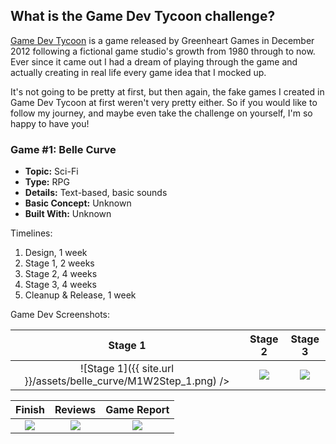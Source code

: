 ## What is the Game Dev Tycoon challenge?

[Game Dev Tycoon](https://store.steampowered.com/app/239820/Game_Dev_Tycoon/) is a game released by Greenheart Games in December 2012 following a fictional game studio's growth from 1980 through to now. Ever since it came out I had a dream of playing through the game and actually creating in real life every game idea that I mocked up.

It's not going to be pretty at first, but then again, the fake games I created in Game Dev Tycoon at first weren't very pretty either. So if you would like to follow my journey, and maybe even take the challenge on yourself, I'm so happy to have you!

### Game #1: Belle Curve

* **Topic:** Sci-Fi
* **Type:** RPG
* **Details:** Text-based, basic sounds
* **Basic Concept:** Unknown
* **Built With:** Unknown

Timelines:
1. Design, 1 week
2. Stage 1, 2 weeks
3. Stage 2, 4 weeks
4. Stage 3, 4 weeks
5. Cleanup & Release, 1 week

Game Dev Screenshots:

Stage 1 | Stage 2 | Stage 3
:------:|:-------:|:-------:
![Stage 1]({{ site.url }}/assets/belle_curve/M1W2Step_1.png) /> | <img src="https://github.com/kaleidevs/gamedev-challenge/blob/04839d21dd27f2f549cc17e2f6cfb6d5a8b880f1/assets/belle_curve/M1W4Step_2.png" /> | <img src="https://github.com/kaleidevs/gamedev-challenge/blob/04839d21dd27f2f549cc17e2f6cfb6d5a8b880f1/assets/belle_curve/M2W3Step_3.png" />

Finish | Reviews | Game Report
:-----:|:-------:|:-----------:
<img src="https://github.com/kaleidevs/gamedev-challenge/blob/04839d21dd27f2f549cc17e2f6cfb6d5a8b880f1/assets/belle_curve/M3W3Finish.png" /> | <img src="https://github.com/kaleidevs/gamedev-challenge/blob/04839d21dd27f2f549cc17e2f6cfb6d5a8b880f1/assets/belle_curve/M3W4Reviews.png" /> | <img src="https://github.com/kaleidevs/gamedev-challenge/blob/04839d21dd27f2f549cc17e2f6cfb6d5a8b880f1/assets/belle_curve/M4W4Game_Report.png" />
